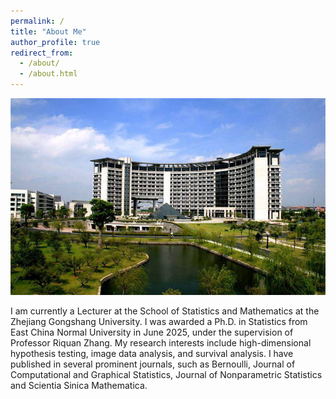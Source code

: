```yaml
---
permalink: /
title: "About Me"
author_profile: true
redirect_from: 
  - /about/
  - /about.html
---
```

![Mohu Lake](../images/Mohu.jpg)

I am currently a Lecturer at the School of Statistics and Mathematics at the Zhejiang Gongshang University. I was awarded a Ph.D. in Statistics from East China Normal University in June 2025, under the supervision of Professor Riquan Zhang. My research interests include high-dimensional hypothesis testing, image data analysis, and survival analysis. I have published in several prominent journals, such as Bernoulli,  Journal of Computational and Graphical Statistics, Journal of Nonparametric Statistics and Scientia Sinica Mathematica. 
